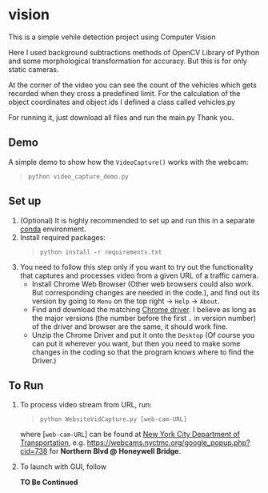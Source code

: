 # vision
This is a simple vehile detection project using Computer Vision

Here I used background subtractions methods of OpenCV Library of Python and some morphological transformation for accuracy.
But this is for only static cameras. 

At the corner of the video you can see the count of the vehicles which gets recorded
when they cross a predefined limit. For the calculation of the object coordinates and object ids I defined a class called vehicles.py

For running it, just download all files and run the main.py
Thank you.


## Demo
A simple demo to show how the `VideoCapture()` works with the webcam:
> `python video_capture_demo.py`


## Set up
1. (Optional) It is highly recommended to set up and run this in a separate [conda](https://conda.io/en/latest/) environment.
2. Install required packages:
    > `python install -r requirements.txt`
3. You need to follow this step only if you want to try out the functionality that captures and processes video from a given URL of a traffic camera.
   - Install Chrome Web Browser (Other web browsers could also work. But corresponding changes are needed in the code.), and find out its version by going to `Menu` on the top right -> `Help` -> `About`.
   - Find and download the matching [Chrome driver](https://sites.google.com/a/chromium.org/chromedriver/). I believe as long as the major versions (the number before the first `.` in version number) of the driver and browser are the same, it should work fine.
   - Unzip the Chrome Driver and put it onto the `Desktop` (Of course you can put it wherever you want, but then you need to make some changes in the coding so that the program knows where to find the Driver.)

## To Run

1. To process video stream from URL, run:
   > `python WebsiteVidCapture.py [web-cam-URL]`
   
   where [`web-cam-URL`] can be found at [New York City Department of Transportation](https://webcams.nyctmc.org/), e.g. <https://webcams.nyctmc.org/google_popup.php?cid=738> for **Northern Blvd @ Honeywell Bridge**.

2. To launch with GUI, follow
   
   **TO Be Continued**
